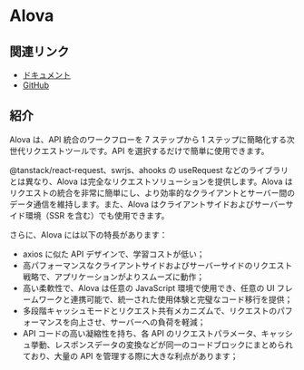 # Alova

## 関連リンク

- [ドキュメント](https://alova.js.org/zh-CN)
- [GitHub](https://github.com/alovajs/alova)

## 紹介

Alova は、API 統合のワークフローを 7 ステップから 1 ステップに簡略化する次世代リクエストツールです。API を選択するだけで簡単に使用できます。

@tanstack/react-request、swrjs、ahooks の useRequest などのライブラリとは異なり、Alova は完全なリクエストソリューションを提供します。Alova はリクエストの統合を非常に簡単にし、より効率的なクライアントとサーバー間のデータ通信を維持します。また、Alova はクライアントサイドおよびサーバーサイド環境（SSR を含む）でも使用できます。

さらに、Alova には以下の特長があります：

- axios に似た API デザインで、学習コストが低い；
- 高パフォーマンスなクライアントサイドおよびサーバーサイドのリクエスト戦略で、アプリケーションがよりスムーズに動作；
- 高い柔軟性で、Alova は任意の JavaScript 環境で使用でき、任意の UI フレームワークと連携可能で、統一された使用体験と完璧なコード移行を提供；
- 多段階キャッシュモードとリクエスト共有メカニズムで、リクエストのパフォーマンスを向上させ、サーバーへの負荷を軽減；
- API コードの高い凝縮性を持ち、各 API のリクエストパラメータ、キャッシュ挙動、レスポンスデータの変換などが同一のコードブロックにまとめられており、大量の API を管理する際に大きな利点があります；
